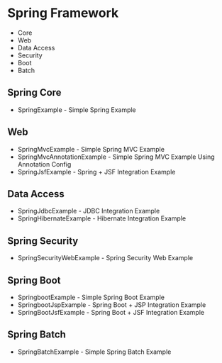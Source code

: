 # Spring Framework

* Core
* Web
* Data Access
* Security
* Boot
* Batch

## Spring Core
- SpringExample - Simple Spring Example

## Web
- SpringMvcExample - Simple Spring MVC Example
- SpringMvcAnnotationExample - Simple Spring MVC Example Using Annotation Config
- SpringJsfExample - Spring + JSF Integration Example

## Data Access
- SpringJdbcExample - JDBC Integration Example
- SpringHibernateExample - Hibernate Integration Example

## Spring Security
- SpringSecurityWebExample - Spring Security Web Example

## Spring Boot 
- SpringbootExample - Simple Spring Boot Example
- SpringbootJspExample - Spring Boot + JSP Integration Example
- SpringBootJsfExample - Spring Boot + JSF Integration Example

## Spring Batch
- SpringBatchExample - Simple Spring Batch Example



